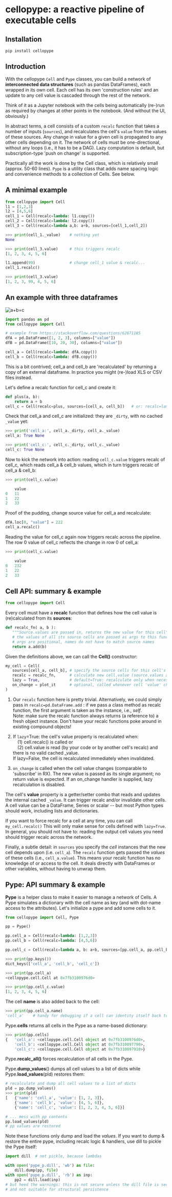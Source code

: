 # cellopype: a reactive pipeline of executable cells

## Installation

```
pip install cellopype
```

## Introduction

With the cellopype `Cell` and `Pype` classes, you can build a network of **interconnected data structures** (such as pandas DataFrames), each wrapped in its own cell. Each cell has its own 'construction rules' and an update to any cell value is cascaded through the rest of the network.

Think of it as a Jupyter notebook with the cells being automatically (re-)run as required by changes at other points in the notebook. (And without the UI, obviously.)

In abstract terms, a cell consists of a custom `recalc` function that takes a number of inputs (`sources`), and recalculates the cell's `value` from the values of these sources. Any change in value for a given cell is propagated to any other cells depending on it. The network of cells must be one-directional, without any loops (i.e., it has to be a DAG). Lazy computation is default, but subscription-type 'push on change' is supported.

Practically all the work is done by the Cell class, which is relatively small (approx. 50-60 lines). `Pype` is a utility class that adds name spacing logic and convenience methods to a collection of Cells. See below.

## A minimal example

```python
from cellopype import Cell
l1 = [1,2,3]
l2 = [4,5,6]
cell_1 = Cell(recalc=lambda: l1.copy())
cell_2 = Cell(recalc=lambda: l2.copy())
cell_3 = Cell(recalc=lambda a,b: a+b, sources=[cell_1,cell_2])

>>> print(cell_1._value)    # nothing yet
None

>>> print(cell_3.value)     # this triggers recalc
[1, 2, 3, 4, 5, 6]

l1.append(99)               # change cell_1 value & recalc...
cell_1.recalc()

>>> print(cell_3.value)
[1, 2, 3, 99, 4, 5, 6]
```

## An example with three dataframes

![a+b=c](https://github.com/kleynjan/cellopype/blob/main/TcBWl.png)

```python
import pandas as pd
from cellopype import Cell
```

```python
# example from https://stackoverflow.com/questions/62671185
dfA = pd.DataFrame([1, 2, 3], columns=["value"])
dfB = pd.DataFrame([10, 20, 30], columns=["value"])

cell_a = Cell(recalc=lambda: dfA.copy())
cell_b = Cell(recalc=lambda: dfB.copy())
```

This is a bit contrived; cell_a and cell_b are 'recalculated' by returning a copy of an external dataframe. In practice you might (re-)load XLS or CSV files instead.

Let's define a recalc function for cell_c and create it:

```python
def plus(a, b):
    return a + b
cell_c = Cell(recalc=plus, sources=[cell_a, cell_b])   # or: recalc=lambda a,b: a+b, sources=[...]
```

Check that cell_a and cell_c are initialized: they are `_dirty`, with no cached `_value` yet:

```python
>>> print('cell_a:', cell_a._dirty, cell_a._value)
cell_a: True None

>>> print('cell_c:', cell_c._dirty, cell_c._value)
cell_c: True None
```

Now to kick the network into action: reading `cell_c.value` triggers recalc of cell_c, which reads cell_a & cell_b values, which in turn triggers recalc of cell_a & cell_b:

```python
>>> print(cell_c.value)

    value
0   11
1   22
2   33
```

Proof of the pudding, change source value for cell_a and recalculate:

```python
dfA.loc[0, "value"] = 222
cell_a.recalc()
```

Reading the value for cell_c again now triggers recalc across the pipeline. \
The row 0 value of cell_c reflects the change in row 0 of cell_a:

```python
>>> print(cell_c.value)

    value
0   232
1   22
2   33
```

## Cell API: summary & example

```python
from cellopype import Cell
```

Every cell must have a **recalc** function that defines how the cell value is (re)calculated from its **sources**:

```python
def recalc_fn( a, b ):
   """Source.values are passed in, returns the new value for this cell"""
   # the values of all its source cells are passed as args to this function
   # args are positional, names do not have to match source names
   return a.add(b)
```

Given the definitions above, we can call the **Cell()** constructor:

```python
my_cell = Cell(
   sources[cell_a, cell_b], # specify the source cells for this cell's recalc
   recalc = recalc_fn,      # calculate new cell.value (source.values as args) [1]
   lazy = True,             # default=True: recalculate only when necessary    [2]
   on_change = plot_it      # optional, called whenever cell 'value' changes   [3]
)
```

1. Our `recalc` function here is pretty trivial. Alternatively, we could simply pass in `recalc=pd.DataFrame.add` : if we pass a class method as recalc function, the first argument is taken as the instance, i.e., _self_. \
   Note: make sure the recalc function always returns (a reference to) a fresh object instance. Don't have your recalc functions poke around in existing compound objects!

2. If `lazy`=True: the cell's value property is recalculated when: \
   &ensp;&ensp;(1) cell.recalc() is called or \
   &ensp;&ensp;(2) cell.value is read (by your code or by another cell's recalc) and there is no valid cached \_value.\
   If lazy=False, the cell is recalculated immediately when invalidated.

3. `on_change` is called when the cell value changes (comparable to 'subscribe' in RX). The new value is passed as its single argument; no return value is expected. If an on_change handler is supplied, lazy recalculation is disabled.

The cell's **value** property is a getter/setter combo that reads and updates the internal cached `_value`. It can trigger recalc and/or invalidate other cells. A cell value can be a DataFrame, Series or scalar -- but most Python types should work, including lists and dictionaries.

If you want to force recalc for a cell at any time, you can call `my_cell.recalc()` This will only make sense for cells defined with `lazy=True`. In general, you should not have to: reading the output cell values you need should trigger recalc across the network.

Finally, a subtle detail: in `sources` you specify the _cell_ instances that the new cell depends upon (i.e. `cell_a`). The `recalc` function gets passed the _values_ of these cells (i.e., `cell_a.value`). This means your recalc function has no knowledge of or access to the cell. It deals directly with DataFrames or other variables, without having to unwrap them.

## Pype: API summary & example

**Pype** is a helper class to make it easier to manage a network of Cells. A Pype simulates a dictionary with the cell name as key (and with
dot-name access to the attributes). Let's initialize a pype and add some cells to it.

```python
from cellopype import Cell, Pype

pp = Pype()

pp.cell_a = Cell(recalc=lambda: [1,2,3])
pp.cell_b = Cell(recalc=lambda: [4,5,6])

pp.cell_c = Cell(recalc=lambda a, b: a+b, sources=[pp.cell_a, pp.cell_b])

>>> print(pp.keys())
dict_keys(['cell_a', 'cell_b', 'cell_c'])

>>> print(pp.cell_a)
<cellopype.cell.Cell at 0x7fb3100976d0>

>>> print(pp.cell_c.value)
[1, 2, 3, 4, 5, 6]
```

The cell **name** is also added back to the cell:

```python
>>> print(pp.cell_a.name)
'cell_a'    # handy for debugging if a cell can identity itself back to you
```

Pype.**cells** returns all cells in the Pype as a name-based dictionary:

```python
>>> print(pp.cells)
{   'cell_a': <cellopype.cell.Cell object at 0x7fb3100976d0>,
    'cell_b': <cellopype.cell.Cell object at 0x7fb310097790>,
    'cell_c': <cellopype.cell.Cell object at 0x7fb310097910>}
```

Pype.**recalc_all()** forces recalculation of all cells in the Pype.

Pype.**dump_values**() dumps all cell values to a list of dicts while Pype.**load_values**(pld) restores them:

```python
# recalculate and dump all cell values to a list of dicts
pld = pp.dump_values()
>>> print(pld)
[   {'name': 'cell_a', 'value': [1, 2, 3]},
    {'name': 'cell_b', 'value': [4, 5, 6]},
    {'name': 'cell_c', 'value': [1, 2, 3, 4, 5, 6]}]

# ... mess with pp contents
pp.load_values(pld)
# pp values are restored
```

Note these functions only dump and load the _values_. If you want to dump & restore the entire pype, including recalc logic & handlers, use dill to pickle the Pype itself:

```python
import dill  # not pickle, because lambdas

with open('pype_p.dill', 'wb') as file:
    dill.dump(pp, file)
with open('pype_p.dill', 'rb') as inp:
    pp2 = dill.load(inp)
# but heed the warnings: this is not secure unless the dill file is secured;
# and not suitable for structural persistence
```
